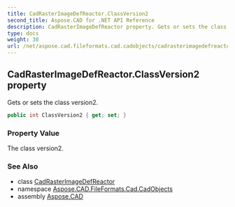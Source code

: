 ```yaml
---
title: CadRasterImageDefReactor.ClassVersion2
second_title: Aspose.CAD for .NET API Reference
description: CadRasterImageDefReactor property. Gets or sets the class version2
type: docs
weight: 30
url: /net/aspose.cad.fileformats.cad.cadobjects/cadrasterimagedefreactor/classversion2/
---
```

## CadRasterImageDefReactor.ClassVersion2 property

Gets or sets the class version2.

```csharp
public int ClassVersion2 { get; set; }
```

### Property Value

The class version2.

### See Also

* class [CadRasterImageDefReactor](../)
* namespace [Aspose.CAD.FileFormats.Cad.CadObjects](../../cadrasterimagedefreactor/)
* assembly [Aspose.CAD](../../../)


